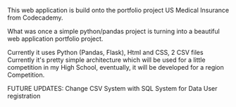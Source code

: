 This web application is build onto the portfolio project US Medical Insurance from Codecademy.

What was once a simple python/pandas project is turning into a beautiful web application portfolio project.

Currently it uses Python (Pandas, Flask), Html and CSS, 2 CSV files
Currently it's pretty simple architecture which will be used for a little competition in my High School, eventually, it will be developed for a region Competition.

FUTURE UPDATES:
Change CSV System with SQL System for Data
User registration
